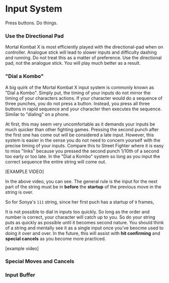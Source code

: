 # Input System

Press buttons. Do things.

### Use the Directional Pad

Mortal Kombat X is most efficiently played
with the directional-pad when on controller. Analogue stick will
lead to slower inputs and difficulty dashing and running.
Do not treat this as a matter of preference. Use the directional
pad, not the analogue stick. You will play much better as a result.

### "Dial a Kombo"

A big quirk of the Mortal Kombat X input system is commonly known
as "Dial a Kombo". Simply put, the timing of your inputs do not mirror
the timing of your characters actions. If your character would do a
sequence of three punches, you do not press a button. Instead, 
you press all three buttons in rapid sequence and your character then
executes the sequence. Similar to "dialing" on a phone.

At first, this may seem very uncomfortable as it demands your inputs be
much quicker than other fighting games. Pressing the second punch after
the first one has come out will be considered a late input. However, this
system is easier in the sense you do not need to concern yourself with 
the precise timing of your inputs. Compare this to Street Fighter where
it is easy to miss "links" because you pressed the second punch 1/10th of
a second too early or too late. In the "Dial a Kombo" system so long as you
input the correct sequence the entire string will come out.

[EXAMPLE VIDEO]

In the above video, you can see. The general rule is the input for the next
part of the string must be in **before** the **startup** of the previous move
in the string is over.

So for Sonya's `111` string, since her first puch has a startup of `9` frames,

It is not possible to dial in inputs too quickly. So long as the order and number
is correct, your character will catch up to you. So do your string puts as quickly
as possible until it becomes second nature. You should think of a string and mentally
see it as a single input once you've beocme used to doing it over and over. In the
future, this will assist with **hit confirming** and **special cancels** as you become
more practiced.


[example video]

### Special Moves and Cancels

### Input Buffer